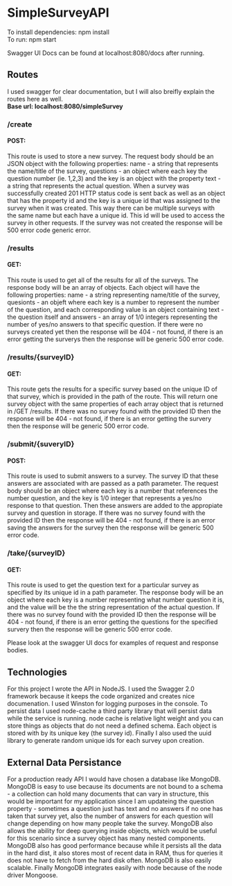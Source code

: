 # SimpleSurveyAPI

To install dependencies: npm install  
To run: npm start  

Swagger UI Docs can be found at localhost:8080/docs after running.  

## Routes

I used swagger for clear documentation, but I will also breifly explain the routes here as well.  
**Base url: localhost:8080/simpleSurvey**  

### /create  
#### POST:  
This route is used to store a new survey. The request body should be an JSON object with the following properties: name - a string that represents the name/title of the survey, questions - an object where each key the question number (ie. 1,2,3) and the key is an object with the property text - a string that represents the actual question. When a survey was successfully created 201 HTTP status code is sent back as well as an object that has the property id and the key is a unique id that was assigned to the survey when it was created. This way there can be multiple surveys with the same name but each have a unique id. This id will be used to access the survey in other requests. If the survey was not created the response will be 500 error code generic error.

### /results
#### GET:  
This route is used to get all of the results for all of the surveys. The response body will be an array of objects. Each object will have the following properties: name - a string representing name/title of the survey, quesionts - an objeft where each key is a number to represent the number of the question, and each corresponding value is an object containing text - the question itself and answers - an array of 1/0 integers representing the number of yes/no answers to that specific question. If there were no surveys created yet then the response will be 404 - not found, if there is an error getting the surverys then the response will be generic 500 error code.

### /results/{surveyID}  
#### GET:  
This route gets the results for a specific survey based on the unique ID of that survey, which is provided in the path of the route. This will return one survey object with the same properties of each array object that is returned in /GET /results. If there was no survey found with the provided ID then the response will be 404 - not found, if there is an error getting the survery then the response will be generic 500 error code.


### /submit/{suveryID}
#### POST:  
This route is used to submit answers to a survey. The survey ID that these answers are associated with are passed as a path parameter. The request body should be an object where each key is a number that references the number question, and the key is 1/0 integer that represents a yes/no response to that question. Then these answers are added to the appropiate survey and question in storage. If there was no survey found with the provided ID then the response will be 404 - not found, if there is an error saving the answers for the survey then the response will be generic 500 error code.

### /take/{surveyID}  
#### GET:  
This route is used to get the question text for a particular survey as specified by its unique id in a path parameter. The response body will be an object where each key is a number representing what number question it is, and the value will be the the string representation of the actual question. If there was no survey found with the provided ID then the response will be 404 - not found, if there is an error getting the questions for the specified survery then the response will be generic 500 error code.

Please look at the swagger UI docs for examples of request and response bodies.  

## Technologies  
For this project I wrote the API in NodeJS. I used the Swagger 2.0 framework because it keeps the code organized and creates nice documenation. I used Winston for logging purposes in the console. To persist data I used node-cache a third party library that will persist data while the service is running. node cache is relative light weight and you can store things as objects that do not need a defined schema. Each object is stored with by its unique key (the survey id). Finally I also used the uuid library to generate random unique ids for each survey upon creation.   

## External Data Persistance  
For a production ready API I would have chosen a database like MongoDB. MongoDB is easy to use because its documents are not bound to a schema - a collection can hold many documents that can vary in structure, this would be important for my application since I am updateing the question property - sometimes a question just has text and no answers if no one has taken that survey yet, also the number of answers for each question will change depending on how many people take the survey. MongoDB also allows the ability for deep querying inside objects, which would be useful for this scenario since a survey object has many nested components. MongoDB also has good performance because while it persists all the data in the hard dist, it also stores most of recent data in RAM, thus for queries it does not have to fetch from the hard disk often. MongoDB is also easily scalable. Finally MongoDB integrates easily with node because of the node driver Mongoose. 
